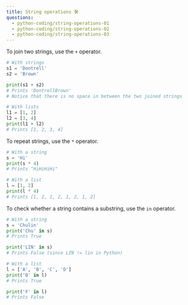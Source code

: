 ```yaml
---
title: String operations 🛠
questions:
  - python-coding/string-operations-01
  - python-coding/string-operations-02
  - python-coding/string-operations-03
---
```


To join two strings, use the `+` operator.

```python
# With strings
s1 = 'Dontrell'
s2 = 'Brown'

print(s1 + s2)
# Prints 'DontrellBrown'
# Notice that there is no space in between the two joined strings

# With lists
l1 = [1, 2]
l2 = [3, 4]
print(l1 + l2)
# Prints [1, 2, 3, 4]
```

To repeat strings, use the `*` operator.

```python
# With a string
s = 'Hi'
print(s * 4)
# Prints "HiHiHiHi"

# With a list
l = [1, 2]
print(l * 4)
# Prints [1, 2, 1, 2, 1, 2, 1, 2]
```

To check whether a string contains a substring, use the `in` operator.

```python
# With a string
s = 'Chulin'
print('Chu' in s)
# Prints True

print('LIN' in s)
# Prints False (since LIN != lin in Python)

# With a list
l = ['A', 'B', 'C', 'D']
print('B' in l)
# Prints True

print('F' in l)
# Prints False
```
